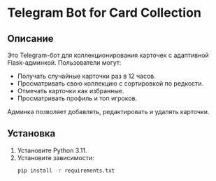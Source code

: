 # Telegram Bot for Card Collection

## Описание
Это Telegram-бот для коллекционирования карточек с адаптивной Flask-админкой. Пользователи могут:
- Получать случайные карточки раз в 12 часов.
- Просматривать свою коллекцию с сортировкой по редкости.
- Отмечать карточки как избранные.
- Просматривать профиль и топ игроков.

Админка позволяет добавлять, редактировать и удалять карточки.

## Установка
1. Установите Python 3.11.
2. Установите зависимости:
   ```bash
   pip install -r requirements.txt
